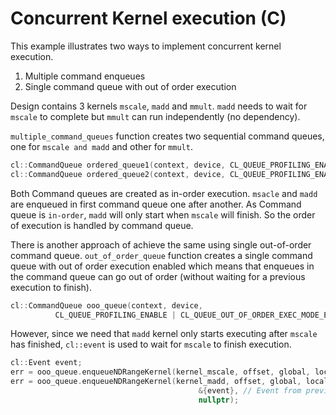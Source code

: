 Concurrent Kernel execution (C)
================================

This example illustrates two ways to implement concurrent kernel execution.
1. Multiple command enqueues
2. Single command queue with out of order execution

Design contains 3 kernels `mscale`, `madd` and `mmult`. `madd` needs to wait for `mscale` to complete but `mmult` can run independently (no dependency). 

`multiple_command_queues` function creates two sequential command queues, one for `mscale and madd` and other for `mmult`. 
```c++
cl::CommandQueue ordered_queue1(context, device, CL_QUEUE_PROFILING_ENABLE, &err);
cl::CommandQueue ordered_queue2(context, device, CL_QUEUE_PROFILING_ENABLE, &err);
```  
Both Command queues are created as in-order execution. `msacle` and `madd` are enqueued in first command queue one after another. As Command queue is `in-order`, `madd` will only start when `mscale` will finish. So the order of execution is handled by command queue.

There is another approach of achieve the same using single out-of-order command queue.
`out_of_order_queue` function creates a single command queue with out of order execution enabled which means that enqueues in the command queue can go out of order (without waiting for a previous execution to finish).

```c++
cl::CommandQueue ooo_queue(context, device,
          CL_QUEUE_PROFILING_ENABLE | CL_QUEUE_OUT_OF_ORDER_EXEC_MODE_ENABLE);
```          
However, since we need that `madd` kernel only starts executing after `mscale` has finished, `cl::event` is used to wait for `mscale` to finish execution.
```c++
cl::Event event;
err = ooo_queue.enqueueNDRangeKernel(kernel_mscale, offset, global, local, nullptr, &event));
err = ooo_queue.enqueueNDRangeKernel(kernel_madd, offset, global, local,
                                          &{event}, // Event from previous call
                                          nullptr);
```                                   
